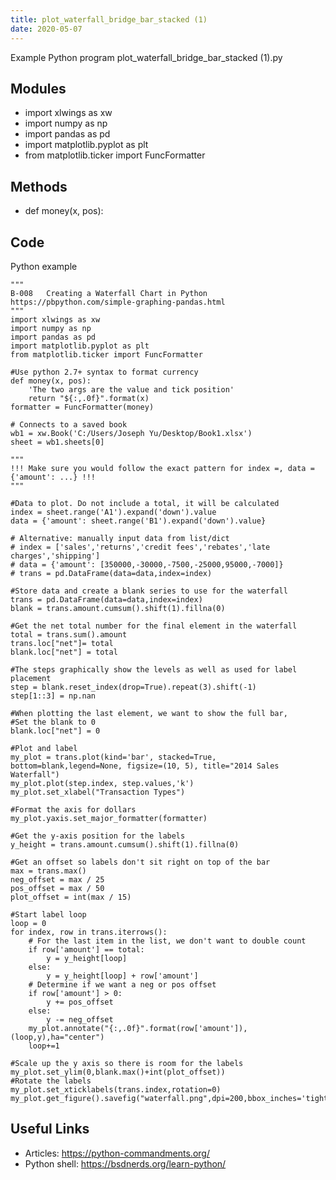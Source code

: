 ```yaml
---
title: plot_waterfall_bridge_bar_stacked (1)
date: 2020-05-07
---
```

Example Python program plot_waterfall_bridge_bar_stacked (1).py

## Modules

* import xlwings as xw
* import numpy as np
* import pandas as pd
* import matplotlib.pyplot as plt
* from matplotlib.ticker import FuncFormatter

## Methods

* def money(x, pos):

## Code

Python example

    """
    B-008	Creating a Waterfall Chart in Python
    https://pbpython.com/simple-graphing-pandas.html
    """
    import xlwings as xw
    import numpy as np
    import pandas as pd
    import matplotlib.pyplot as plt
    from matplotlib.ticker import FuncFormatter
    
    #Use python 2.7+ syntax to format currency
    def money(x, pos):
        'The two args are the value and tick position'
        return "${:,.0f}".format(x)
    formatter = FuncFormatter(money)
    
    # Connects to a saved book
    wb1 = xw.Book('C:/Users/Joseph Yu/Desktop/Book1.xlsx')
    sheet = wb1.sheets[0]
    
    """
    !!! Make sure you would follow the exact pattern for index =, data = {'amount': ...} !!!
    """
    
    #Data to plot. Do not include a total, it will be calculated
    index = sheet.range('A1').expand('down').value
    data = {'amount': sheet.range('B1').expand('down').value}
    
    # Alternative: manually input data from list/dict
    # index = ['sales','returns','credit fees','rebates','late charges','shipping']
    # data = {'amount': [350000,-30000,-7500,-25000,95000,-7000]}
    # trans = pd.DataFrame(data=data,index=index)
    
    #Store data and create a blank series to use for the waterfall
    trans = pd.DataFrame(data=data,index=index)
    blank = trans.amount.cumsum().shift(1).fillna(0)
    
    #Get the net total number for the final element in the waterfall
    total = trans.sum().amount
    trans.loc["net"]= total
    blank.loc["net"] = total
    
    #The steps graphically show the levels as well as used for label placement
    step = blank.reset_index(drop=True).repeat(3).shift(-1)
    step[1::3] = np.nan
    
    #When plotting the last element, we want to show the full bar,
    #Set the blank to 0
    blank.loc["net"] = 0
    
    #Plot and label
    my_plot = trans.plot(kind='bar', stacked=True, bottom=blank,legend=None, figsize=(10, 5), title="2014 Sales Waterfall")
    my_plot.plot(step.index, step.values,'k')
    my_plot.set_xlabel("Transaction Types")
    
    #Format the axis for dollars
    my_plot.yaxis.set_major_formatter(formatter)
    
    #Get the y-axis position for the labels
    y_height = trans.amount.cumsum().shift(1).fillna(0)
    
    #Get an offset so labels don't sit right on top of the bar
    max = trans.max()
    neg_offset = max / 25
    pos_offset = max / 50
    plot_offset = int(max / 15)
    
    #Start label loop
    loop = 0
    for index, row in trans.iterrows():
        # For the last item in the list, we don't want to double count
        if row['amount'] == total:
            y = y_height[loop]
        else:
            y = y_height[loop] + row['amount']
        # Determine if we want a neg or pos offset
        if row['amount'] > 0:
            y += pos_offset
        else:
            y -= neg_offset
        my_plot.annotate("{:,.0f}".format(row['amount']),(loop,y),ha="center")
        loop+=1
    
    #Scale up the y axis so there is room for the labels
    my_plot.set_ylim(0,blank.max()+int(plot_offset))
    #Rotate the labels
    my_plot.set_xticklabels(trans.index,rotation=0)
    my_plot.get_figure().savefig("waterfall.png",dpi=200,bbox_inches='tight')

## Useful Links

- Articles: https://python-commandments.org/
- Python shell: https://bsdnerds.org/learn-python/
